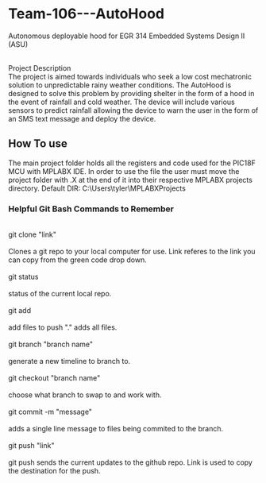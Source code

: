 # Team-106---AutoHood

Autonomous deployable hood for EGR 314 Embedded Systems Design II (ASU)

<br /> Project Description <br />
The project is aimed towards individuals who seek a low cost mechatronic solution to unpredictable rainy weather conditions. The AutoHood is designed to solve this problem by providing shelter in the form of a hood in the event of rainfall and cold weather. The device will include various sensors to predict rainfall allowing the device to warn the user in the form of an SMS text message and deploy the device. 	

## How To use
The main project folder holds all the registers and code used for the PIC18F MCU with MPLABX IDE. In order to use the file the user must move the project folder with .X at the end of it into their respective MPLABX projects directory. Default DIR: C:\Users\tyler\MPLABXProjects


### Helpful Git Bash Commands to Remember
<br /> git clone "link" <br />
	<br /> Clones a git repo to your local computer for use. Link referes to the link you can copy from the green code drop down. <br />
<br /> git status <br />
	<br /> status of the current local repo. <br />
<br /> git add <br />
	<br /> add files to push "." adds all files. <br />
<br /> git branch "branch name" <br />
	<br /> generate a new timeline to branch to. <br />
<br /> git checkout "branch name" <br />
	<br /> choose what branch to swap to and work with. <br />
<br /> git commit -m "message" <br />
	<br /> adds a single line message to files being commited to the branch. <br />
<br /> git push "link" <br />
	<br /> git push sends the current updates to the github repo. Link is used to copy the destination for the push. <br />
